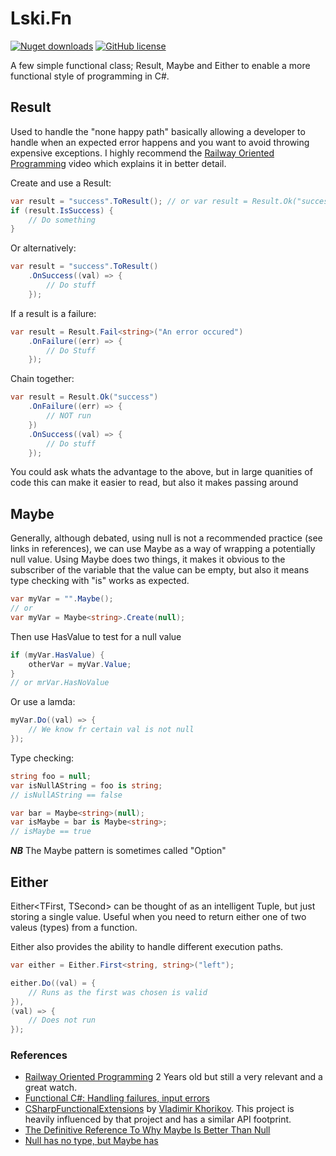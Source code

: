 # Lski.Fn

[![Nuget downloads](https://img.shields.io/nuget/v/lski.fn.svg)](https://www.nuget.org/packages/Lski.Fn/)
[![GitHub license](https://img.shields.io/github/license/mashape/apistatus.svg)](https://github.com/lski/Lski.Fn/blob/master/LICENSE)

A few simple functional class; Result, Maybe and Either to enable a more functional style of programming in C#. 

## Result

Used to handle the "none happy path" basically allowing a developer to handle when an expected error happens and you want to avoid throwing expensive exceptions. I highly recommend the [Railway Oriented Programming](https://vimeo.com/97344498) video which explains it in better detail.

Create and use a Result:
```csharp
var result = "success".ToResult(); // or var result = Result.Ok("success");
if (result.IsSuccess) {
    // Do something
}
``` 
Or alternatively:
```csharp
var result = "success".ToResult()
    .OnSuccess((val) => {
        // Do stuff
    });
``` 
If a result is a failure:
```csharp
var result = Result.Fail<string>("An error occured")
    .OnFailure((err) => {
        // Do Stuff
    });
```
Chain together:
```csharp
var result = Result.Ok("success")
    .OnFailure((err) => {
        // NOT run
    })
    .OnSuccess((val) => {
        // Do stuff
    });
```

You could ask whats the advantage to the above, but in large quanities of code this can make it easier to read, but also it makes passing around 

## Maybe

Generally, although debated, using null is not a recommended practice (see links in references), we can use Maybe<T> as a way of wrapping a potentially null value. Using Maybe<T> does two things, it makes it obvious to the subscriber of the variable that the value can be empty, but also it means type checking with "is" works as expected.

```csharp
var myVar = "".Maybe();
// or
var myVar = Maybe<string>.Create(null);
``` 
Then use HasValue to test for a null value
```csharp
if (myVar.HasValue) {
    otherVar = myVar.Value;
}
// or mrVar.HasNoValue
```
Or use a lamda:
```csharp
myVar.Do((val) => {
    // We know fr certain val is not null
});
```
Type checking:
```csharp
string foo = null;
var isNullAString = foo is string;
// isNullAString == false

var bar = Maybe<string>(null);
var isMaybe = bar is Maybe<string>;
// isMaybe == true
```

__*NB*__ The Maybe pattern is sometimes called "Option"

## Either

Either<TFirst, TSecond> can be thought of as an intelligent Tuple, but just storing a single value. Useful when you need to return either one of two valeus (types) from a function. 

Either also provides the ability to handle different execution paths.

```csharp
var either = Either.First<string, string>("left");

either.Do((val) = {
    // Runs as the first was chosen is valid
}),
(val) => {
    // Does not run
});
```

### References
- [Railway Oriented Programming](https://vimeo.com/97344498) 2 Years old but still a very relevant and a great watch.
- [Functional C#: Handling failures, input errors](http://enterprisecraftsmanship.com/2015/03/20/functional-c-handling-failures-input-errors/)
- [CSharpFunctionalExtensions](https://github.com/vkhorikov/CSharpFunctionalExtensions) by [Vladimir Khorikov](https://github.com/vkhorikov). This project is heavily influenced by that project and has a similar API footprint.
- [The Definitive Reference To Why Maybe Is Better Than Null](http://www.nickknowlson.com/blog/2013/04/16/why-maybe-is-better-than-null/)
- [Null has no type, but Maybe has](http://blog.ploeh.dk/2015/11/13/null-has-no-type-but-maybe-has/)

